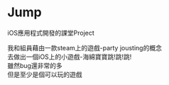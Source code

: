 # Jump

iOS應用程式開發的課堂Project  

我和組員藉由一款steam上的遊戲-party jousting的概念  
去做出一個iOS上的小遊戲-海綿寶寶跳!跳!跳!  
雖然bug還非常的多  
但是至少是個可以玩的遊戲
